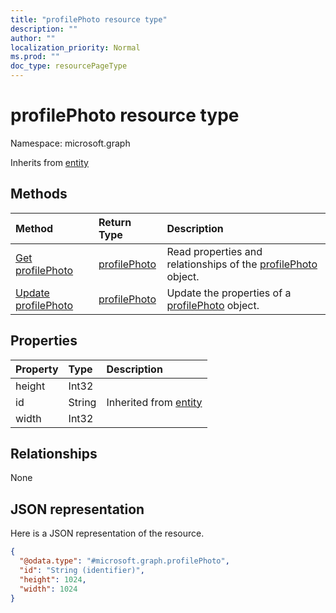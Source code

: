 ```yaml
---
title: "profilePhoto resource type"
description: ""
author: ""
localization_priority: Normal
ms.prod: ""
doc_type: resourcePageType
---
```


# profilePhoto resource type


Namespace: microsoft.graph




Inherits from [entity](../resources/entity.md)

## Methods
|Method|Return Type|Description|
|:---|:---|:---|
|[Get profilePhoto](../api/profilephoto-get.md)|[profilePhoto](../resources/profilephoto.md)|Read properties and relationships of the [profilePhoto](../resources/profilephoto.md) object.|
|[Update profilePhoto](../api/profilephoto-update.md)|[profilePhoto](../resources/profilephoto.md)|Update the properties of a [profilePhoto](../resources/profilephoto.md) object.|

## Properties
|Property|Type|Description|
|:---|:---|:---|
|height|Int32||
|id|String| Inherited from [entity](../resources/entity.md)|
|width|Int32||

## Relationships
None

## JSON representation
Here is a JSON representation of the resource.
<!-- {
  "blockType": "resource",
  "keyProperty": "id",
  "@odata.type": "microsoft.graph.profilePhoto",
  "baseType": "microsoft.graph.entity",
  "openType": false
}
-->
``` json
{
  "@odata.type": "#microsoft.graph.profilePhoto",
  "id": "String (identifier)",
  "height": 1024,
  "width": 1024
}
```


